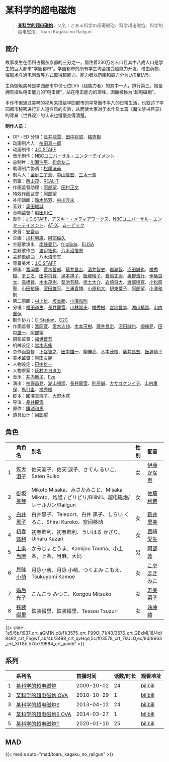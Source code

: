 # 某科学的超电磁炮


> <u>**[某科学的超电磁炮](https://bgm.tv/subject/2585)**</u>，又名：とある科学の超電磁砲、科学超电磁炮、科学的超电磁炮、Toaru Kagaku no Railgun

## 简介

故事发生在面积占据东京都的三分之一，居住着230万名人口且其中八成人口是学生的巨大都市“学园都市”。学园都市的所有学生均会接受超能力开发，借由药物、催眠术与通电刺激等方式取得超能力。能力者以范围和威力分为LV0至LV5。

主角御坂美琴是学园都市中仅七位LV5（超能力者）的其中一人，排行第三。她是拥有操纵电击能力的“电击使”，站在电击能力的顶峰，因而被称为“超电磁炮”。

本作不但通过美琴的视角来描绘学园都市的平常而不平凡的日常生活，也叙述了学园都市秘密进行非人道性质的实验，从而使大家对于本作及本篇《魔法禁书目录》的背景（世界观）的认识也慢慢变得清楚。

**制作人员：**
- OP・ED 分镜：[長井龍雪](https://bgm.tv/person/3179)、[田中将賀](https://bgm.tv/person/3269)、[橘秀樹](https://bgm.tv/person/746)
- 动画制片人：[柏田真一郎](https://bgm.tv/person/12413)
- 动画制作：[J.C.STAFF](https://bgm.tv/person/390)
- 音乐制作：[NBCユニバーサル・エンターテイメント](https://bgm.tv/person/3750)
- 总制片：[川瀬浩平](https://bgm.tv/person/6755)、[松倉友二](https://bgm.tv/person/2654)
- 助理制片协调：[松尾洸甫](https://bgm.tv/person/34227)
- 制片人：[金庭こず恵](https://bgm.tv/person/37800)、[中山信宏](https://bgm.tv/person/5777)、[三木一馬](https://bgm.tv/person/5778)
- 剪辑：[西山茂](https://bgm.tv/person/6004)、[REAL-T](https://bgm.tv/person/46772)
- 作画监督助理：[阿部望](https://bgm.tv/person/11560)、[田村正文](https://bgm.tv/person/12608)
- 特效作画监督：[阿部望](https://bgm.tv/person/11560)
- 补间动画：[鈴木悠羽](https://bgm.tv/person/37107)、[中川洋未](https://bgm.tv/person/22533)
- 音效：[奥田維城](https://bgm.tv/person/28239)
- 音响监督：[明田川仁](https://bgm.tv/person/477)
- 製作：[J.C.STAFF](https://bgm.tv/person/390)、[アスキー・メディアワークス](https://bgm.tv/person/6140)、[NBCユニバーサル・エンターテイメント](https://bgm.tv/person/3750)、[AT-X](https://bgm.tv/person/230)、[ムービック](https://bgm.tv/person/310)
- 录音：[安齋歩](https://bgm.tv/person/29999)
- 企画：[川村明廣](https://bgm.tv/person/238)、[阿部倫久](https://bgm.tv/person/1355)
- 主题歌演出：[南條愛乃](https://bgm.tv/person/4792)、[fripSide](https://bgm.tv/person/6733)、[ELISA](https://bgm.tv/person/6353)
- 主题歌作曲：[渡辺拓也](https://bgm.tv/person/11062)、[八木沼悟志](https://bgm.tv/person/7821)
- 主题歌编曲：[八木沼悟志](https://bgm.tv/person/7821)
- 背景美术：[J.C.STAFF](https://bgm.tv/person/390)
- 原画：[冨岡寛](https://bgm.tv/person/12227)、[荒木哲郎](https://bgm.tv/person/3212)、[藤井昌宏](https://bgm.tv/person/2595)、[酒井智史](https://bgm.tv/person/21200)、[岩瀧智](https://bgm.tv/person/3216)、[沼田誠也](https://bgm.tv/person/3447)、[橘秀樹](https://bgm.tv/person/746)、[まじろ](https://bgm.tv/person/12523)、[田中将賀](https://bgm.tv/person/3269)、[滝本祥子](https://bgm.tv/person/8862)、[飯塚晴子](https://bgm.tv/person/3313)、[倉嶋丈康](https://bgm.tv/person/1278)、[奥野浩行](https://bgm.tv/person/11324)、[伊藤良太](https://bgm.tv/person/12792)、[高橋賢](https://bgm.tv/person/12196)、[木本茂樹](https://bgm.tv/person/12213)、[菊池有騎](https://bgm.tv/person/34617)、[徳土大介](https://bgm.tv/person/13365)、[岩崎将大](https://bgm.tv/person/17845)、[渡部穏寛](https://bgm.tv/person/23345)、[小松原聖](https://bgm.tv/person/14438)、[小田裕康](https://bgm.tv/person/12433)、[室田雄平](https://bgm.tv/person/11574)、[三浦貴博](https://bgm.tv/person/12920)、[小原和大](https://bgm.tv/person/31792)、[伊東葉子](https://bgm.tv/person/14115)、[阿部望](https://bgm.tv/person/11560)、[小澤和則](https://bgm.tv/person/21362)
- 第二原画：[村上雄](https://bgm.tv/person/33081)、[坂本勝](https://bgm.tv/person/26341)、[小澤和則](https://bgm.tv/person/21362)
- 分镜：[福田道生](https://bgm.tv/person/2610)、[長井龍雪](https://bgm.tv/person/3179)、[小林常夫](https://bgm.tv/person/118)、[橘秀樹](https://bgm.tv/person/746)、[宮地昌幸](https://bgm.tv/person/3577)、[湖山禎崇](https://bgm.tv/person/1131)、[山内重保](https://bgm.tv/person/801)
- 制作协力：[C-Station](https://bgm.tv/person/15461)、[C2C](https://bgm.tv/person/12875)
- 作画监督：[冨岡寛](https://bgm.tv/person/12227)、[常木志伸](https://bgm.tv/person/10365)、[木本茂樹](https://bgm.tv/person/12213)、[藤井昌宏](https://bgm.tv/person/2595)、[沼田誠也](https://bgm.tv/person/3447)、[柳伸亮](https://bgm.tv/person/12298)、[田中雄一](https://bgm.tv/person/3611)、[阿部望](https://bgm.tv/person/11560)
- 摄影监督：[福世晋吾](https://bgm.tv/person/1141)
- 机械设定：[常木志伸](https://bgm.tv/person/10365)
- 总作画监督：[下谷智之](https://bgm.tv/person/3485)、[田中雄一](https://bgm.tv/person/3611)、[柳伸亮](https://bgm.tv/person/12298)、[木本茂樹](https://bgm.tv/person/12213)、[藤井昌宏](https://bgm.tv/person/2595)、[飯塚晴子](https://bgm.tv/person/3313)
- 美术监督：[黒田友範](https://bgm.tv/person/8992)
- 人物设定：[田中雄一](https://bgm.tv/person/3611)
- 人物原案：[灰村キヨタカ](https://bgm.tv/person/3776)
- 音乐：[井内舞子](https://bgm.tv/person/3610)、[I've](https://bgm.tv/person/5775)
- 演出：[神保昌登](https://bgm.tv/person/11738)、[湖山禎崇](https://bgm.tv/person/1131)、[長井龍雪](https://bgm.tv/person/3179)、[則座誠](https://bgm.tv/person/3121)、[カサヰケンイチ](https://bgm.tv/person/1504)、[山内重保](https://bgm.tv/person/801)、[馬引圭](https://bgm.tv/person/26744)、[橘秀樹](https://bgm.tv/person/746)
- 脚本：[國澤真理子](https://bgm.tv/person/3715)、[大野木寛](https://bgm.tv/person/381)
- 导演：[長井龍雪](https://bgm.tv/person/3179)
- 原作：[鎌池和馬](https://bgm.tv/person/3608)
- 道具设计：[阿部望](https://bgm.tv/person/11560)

## 角色

|     |   角色名   |   别名  | 性别 |  配音  |
|:--- |:------  |:----      |:---  |:--   |
| 1 | [佐天泪子](https://bgm.tv/character/1937) | 佐天涙子、佐天 涙子、さてん るいこ、Saten Ruiko | 女 | [伊藤かな恵](https://bgm.tv/person/4949) |
| 2 | [御坂美琴](https://bgm.tv/character/3575) | Mikoto Misaka、みさかみこと、Misaka Mikoto、炮姐 / ビリビリ/Bilibili、超电磁炮/レールガン/Railgun | 女 | [佐藤利奈](https://bgm.tv/person/4670) |
| 3 | [白井黑子](https://bgm.tv/character/3576) | 白井黒子、Teleport、白井 黒子、しらい くろこ、Shirai Kuroko、空间移动 | 女 | [新井里美](https://bgm.tv/person/4625) |
| 4 | [初春饰利](https://bgm.tv/character/8492) | 初春飾利、初春飾利、ういはる かざり、Uiharu Kazari | 女 | [豊崎愛生](https://bgm.tv/person/5001) |
| 5 | [上条当麻](https://bgm.tv/character/3498) | かみじょとうま、Kamijou Touma、小上条，上条，当麻，大妈 | 男 | [阿部敦](https://bgm.tv/person/5015) |
| 6 | [月咏小萌](https://bgm.tv/character/3578) | 月詠小萌、月詠 小萌、つくよみ こもえ、Tsukuyomi Komoe | 女 | [こやまきみこ](https://bgm.tv/person/4326) |
| 7 | [婚后光子](https://bgm.tv/character/9663) | こんごう みつこ、Kongou Mitsuko | 女 | [寿美菜子](https://bgm.tv/person/5118) |
| 8 | [铁装缀里](https://bgm.tv/character/9664) | 鉄装綴里、鉄装綴里、Tessou Tsuzuri | 女 | [遠藤綾](https://bgm.tv/person/4893) |

{{< slide "e5/5b/1937_crt_aGM1N,c8/f1/3575_crt_F99OI,71/40/3576_crt_GBxMl,18/4d/8492_crt_FngwT,ab/4b/3498_crt_qvHqd,5c/ff/3578_crt_7kULQ,ec/8d/9663_crt_XiT8b,b7/b7/9664_crt_anidb" >}}

## 系列

|     | 系列名           | 首播时间       | 话数/时长 | 观看地址                                                       |
|:----|:--------------|:-----------|:------|:-----------------------------------------------------------|
| 1   |[某科学的超电磁炮](https://bgm.tv/subject/2585)| 2009-10-02 | 24    | [bilibili](https://www.bilibili.com/bangumi/play/ep84340)  |
| 2   |[某科学的超电磁炮 OVA](https://bgm.tv/subject/98371)| 2010-10-29 | 1     | [bilibili](https://www.bilibili.com/video/BV135411H7Us)    |
| 3   |[某科学的超电磁炮S](https://bgm.tv/subject/51928)| 2013-04-12 | 24    | [bilibili](https://www.bilibili.com/bangumi/play/ep71958)  |
| 4   |[某科学的超电磁炮S OVA](https://bgm.tv/subject/97197)| 2014-03-27 | 1     | [bilibili](https://www.bilibili.com/video/BV1Gx411z7QZ)    |
| 5   |[某科学的超电磁炮T](https://bgm.tv/subject/262940)| 2020-01-10 | 25    | [bilibili](https://www.bilibili.com/bangumi/play/ep307247) |


## MAD

{{< media  auto="mad/toaru_kagaku_no_railgun"  >}}
